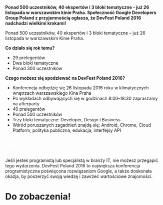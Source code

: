 **Ponad 500 uczestników, 40 ekspertów i 3 bloki tematyczne - już 26 listopada w warszawskim kinie Praha. Społeczność Google Developers Group Poland z przyjemnością ogłasza, że DevFest Poland 2016 nadchodzi wielkimi krokami!**

Ponad 500 uczestników, 40 ekspertów i 3 bloki tematyczne – już 26 listopada w warszawskim Kinie Praha.

**Co działo się rok temu?**

- 29 prelegentów
- Dwa bloki tematyczne
- Ponad 300 uczestników

**Czego możesz się spodziewać na DevFest Poland 2016?**

- Konferencja odbędzię się 26 listopada 2016 roku w klimatycznych wnętrzach warszawskiego Kina Praha
- Po wykładach odbywających się w godzinach 8:00–18:30 zapraszamy na afterparty
- 40 prelegentów
- Ponad 500 uczestników
- Trzy bloki tematyczne: Developer, Design i Business
- Wśród poruszanych zagadnień znajdą się: Android, Chrome, Cloud Platform, polityka publiczna, edukacja, interfejsy API

<br>
<div class="text-center">
<a href="https://devfestpl2016.eventbrite.com/" target="_blank" class="style-scope header-content" style="color: white; ">
  <paper-button class="primary style-scope header-content x-scope paper-button-0" raised="" role="button" tabindex="0" animated="" aria-disabled="false" elevation="1">CHCĘ KUPIĆ BILET</paper-button>
</a>
</div>
<br>

Jeśli jesteś programistą lub specjalistą w branży IT, nie możesz przegapić tego wydarzenia. DevFest Poland 2016 to największa konferencja programistyczna poświęcona rozwiązaniom Google, a także doskonała okazja, by poszerzyć swoją wiedzę i zawrzeć wartościowe znajomości.

# Do zobaczenia!
